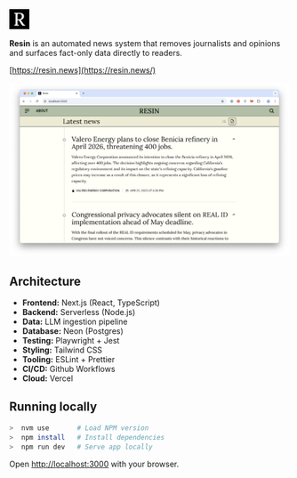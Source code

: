 <img src="src/app/icon.png" width="36px">

**Resin** is an automated news system that removes journalists and opinions and surfaces fact-only data directly to readers.

[https://resin.news](https://resin.news/)

<img src="src/app/assets/preview.png">

## Architecture

- **Frontend:** Next.js (React, TypeScript)
- **Backend:** Serverless (Node.js)
- **Data:** LLM ingestion pipeline
- **Database:** Neon (Postgres)
- **Testing:** Playwright + Jest
- **Styling:** Tailwind CSS
- **Tooling:** ESLint + Prettier
- **CI/CD:** Github Workflows
- **Cloud:** Vercel

## Running locally

```bash
>  nvm use       # Load NPM version
>  npm install   # Install dependencies
>  npm run dev   # Serve app locally
```

Open [http://localhost:3000](http://localhost:3000) with your browser.
